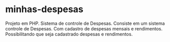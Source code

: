 # minhas-despesas
Projeto em PHP. Sistema de controle de Despesas.
Consiste em um sistema controle de Despesas. Com cadastro de despesas mensais e rendimentos. 
Possibilitando que seja cadastrado despesas e rendimentos. 
